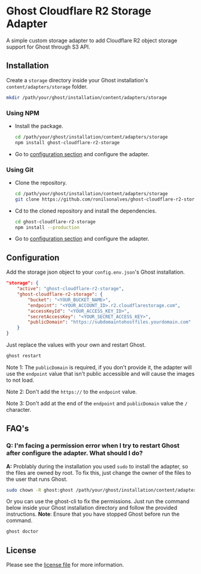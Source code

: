 # Ghost Cloudflare R2 Storage Adapter

A simple custom storage adapter to add Cloudflare R2 object storage support for Ghost through S3 API.


## Installation

Create a `storage` directory inside your Ghost installation's `content/adapters/storage` folder.

```bash
mkdir /path/your/ghost/installation/content/adapters/storage
```

### Using NPM

* Install the package.
    ```bash
    cd /path/your/ghost/installation/content/adapters/storage
    npm install ghost-cloudflare-r2-storage
    ```
* Go to [configuration section](#configuration) and configure the adapter.

### Using Git

* Clone the repository.
    ```bash
    cd /path/your/ghost/installation/content/adapters/storage
    git clone https://github.com/ronilsonalves/ghost-cloudflare-r2-storage.git
    ```
* Cd to the cloned repository and install the dependencies.
    ```bash
    cd ghost-cloudflare-r2-storage
    npm install --production
    ```
* Go to [configuration section](#configuration) and configure the adapter.

## Configuration
Add the storage json object to your `config.env.json`'s Ghost installation.

```json
"storage": {
    "active": "ghost-cloudflare-r2-storage",
    "ghost-cloudflare-r2-storage": {
        "bucket": "<YOUR_BUCKET_NAME>",
        "endpoint": "<YOUR_ACCOUNT_ID>.r2.cloudflarestorage.com",
        "accessKeyId": "<YOUR_ACCESS_KEY_ID>",
        "secretAccessKey": "<YOUR_SECRET_ACCESS_KEY>",
        "publicDomain": "https://subdomaintohostfiles.yourdomain.com"
    }
}
```

Just replace the values with your own and restart Ghost.
```bash
ghost restart
```

Note 1: The `publicDomain` is required, if you don't provide it, the adapter will use the `endpoint` value that isn't public accessible and will cause the images to not load.

Note 2: Don't add the `https://` to the `endpoint` value.

Note 3: Don't add at the end of the `endpoint` and `publicDomain` value the `/` character.

## FAQ's
### **Q:** I'm facing a permission error when I try to restart Ghost after configure the adapter. What should I do?

**A:** Problably during the installation you used `sudo` to install the adapter, so the files are owned by root. To fix this, just change the owner of the files to the user that runs Ghost.

```bash
sudo chown -R ghost:ghost /path/your/ghost/installation/content/adapters/storage/ghost-cloudflare-r2-storage
```
Or you can use the ghost-cli to fix the permissions. Just run the command below inside your Ghost installation directory and follow the provided instructions. **Note**: Ensure that you have stopped Ghost before run the command.

```bash
ghost doctor
```

## License
Please see the [license file](LICENSE) for more information.